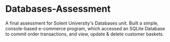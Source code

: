 # Databases-Assessment
A final assessment for Solent University's Databases unit. Built a simple, console-based e-commerce program, which accessed an SQLite Database to commit order transactions, and view, update &amp; delete customer baskets. 
